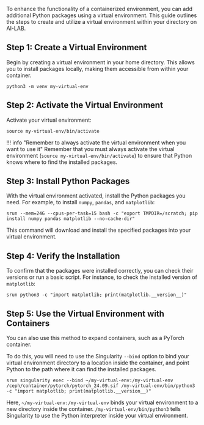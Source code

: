 To enhance the functionality of a containerized environment, you can add additional Python packages using a virtual environment. This guide outlines the steps to create and utilize a virtual environment within your directory on AI-LAB.

## Step 1: Create a Virtual Environment

Begin by creating a virtual environment in your home directory. This allows you to install packages locally, making them accessible from within your container.

```
python3 -m venv my-virtual-env
```

## Step 2: Activate the Virtual Environment

Activate your virtual environment:

```
source my-virtual-env/bin/activate
```

!!! info "Remember to always activate the virtual environment when you want to use it"
    Remember that you must always activate the virtual environment (`source my-virtual-env/bin/activate`) to ensure that Python knows where to find the installed packages.

## Step 3: Install Python Packages

With the virtual environment activated, install the Python packages you need. For example, to install `numpy`, `pandas`, and `matplotlib`:

```
srun --mem=24G --cpus-per-task=15 bash -c "export TMPDIR=/scratch; pip install numpy pandas matplotlib --no-cache-dir"
```

This command will download and install the specified packages into your virtual environment.

## Step 4: Verify the Installation

To confirm that the packages were installed correctly, you can check their versions or run a basic script. For instance, to check the installed version of `matplotlib`:

```
srun python3 -c "import matplotlib; print(matplotlib.__version__)"
```

## Step 5: Use the Virtual Environment with Containers

You can also use this method to expand containers, such as a PyTorch container.

To do this, you will need to use the Singularity `--bind` option to bind your virtual environment directory to a location inside the container, and point Python to the path where it can find the installed packages.

```
srun singularity exec --bind ~/my-virtual-env:/my-virtual-env /ceph/container/pytorch/pytorch_24.09.sif /my-virtual-env/bin/python3 -c "import matplotlib; print(matplotlib.__version__)"
```

Here, `~/my-virtual-env:/my-virtual-env` binds your virtual environment to a new directory inside the container. `/my-virtual-env/bin/python3` tells Singularity to use the Python interpreter inside your virtual environment.



